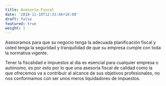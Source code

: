 ```yaml
---
title: Asesoría Fiscal
date: '2018-11-18T12:33:46+10:00'
draft: false
featured: true
weight: 1
---
```

Asesoramos para que su negocio tenga la adecuada planificación fiscal y usted tenga la seguridad y tranquilidad de que su empresa cumple con toda la normativa vigente.

Tener la fiscalidad e impuestos al día es esencial para cualquier empresa o autónomo, es por esto por lo que una asesoría fiscal de calidad como la que ofrecemos va a contribuir al alcance de sus objetivos profesionales, no nos conformamos con ser unos meros liquidadores de impuestos.
